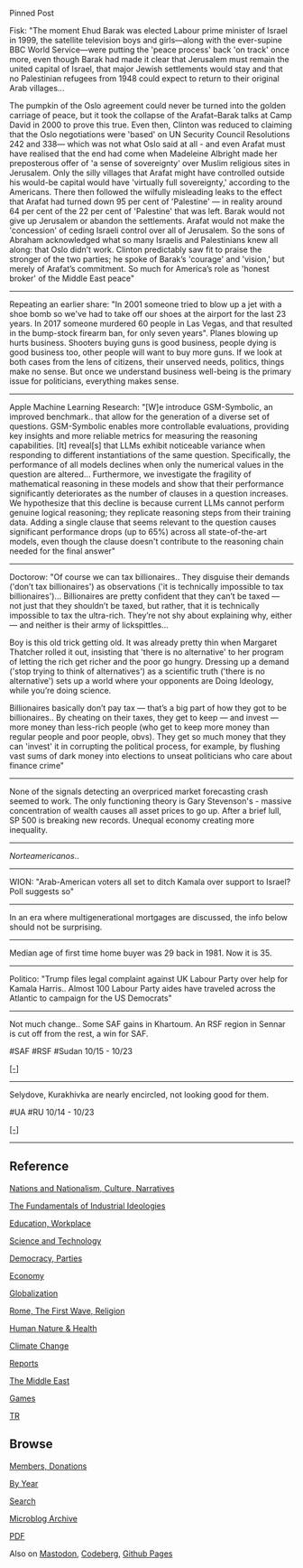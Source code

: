 
Pinned Post

Fisk: "The moment Ehud Barak was elected Labour prime minister of
Israel in 1999, the satellite television boys and girls—along with the
ever-supine BBC World Service—were putting the 'peace process' back
'on track' once more, even though Barak had made it clear that
Jerusalem must remain the united capital of Israel, that major Jewish
settlements would stay and that no Palestinian refugees from 1948
could expect to return to their original Arab villages...

The pumpkin of the Oslo agreement could never be turned into the
golden carriage of peace, but it took the collapse of the Arafat–Barak
talks at Camp David in 2000 to prove this true. Even then, Clinton was
reduced to claiming that the Oslo negotiations were 'based' on UN
Security Council Resolutions 242 and 338— which was not what Oslo said
at all - and even Arafat must have realised that the end had come when
Madeleine Albright made her preposterous offer of 'a sense of
sovereignty' over Muslim religious sites in Jerusalem. Only the silly
villages that Arafat might have controlled outside his would-be
capital would have 'virtually full sovereignty,' according to the
Americans. There then followed the wilfully misleading leaks to the
effect that Arafat had turned down 95 per cent of 'Palestine' — in
reality around 64 per cent of the 22 per cent of 'Palestine' that was
left. Barak would not give up Jerusalem or abandon the
settlements. Arafat would not make the 'concession' of ceding Israeli
control over all of Jerusalem. So the sons of Abraham acknowledged
what so many Israelis and Palestinians knew all along: that Oslo
didn’t work. Clinton predictably saw fit to praise the stronger of the
two parties; he spoke of Barak’s 'courage' and 'vision,' but merely of
Arafat’s commitment. So much for America’s role as 'honest broker' of
the Middle East peace"

---

Repeating an earlier share: "In 2001 someone tried to blow up a jet
with a shoe bomb so we've had to take off our shoes at the airport for
the last 23 years. In 2017 someone murdered 60 people in Las Vegas,
and that resulted in the bump-stock firearm ban, for only seven
years". Planes blowing up hurts business. Shooters buying guns is good
business, people dying is good business too, other people will want to
buy more guns. If we look at both cases from the lens of citizens,
their unserved needs, politics, things make no sense. But once we
understand business well-being is the primary issue for politicians,
everything makes sense.

---

Apple Machine Learning Research: "[W]e introduce GSM-Symbolic, an
improved benchmark.. that allow for the generation of a diverse set of
questions. GSM-Symbolic enables more controllable evaluations,
providing key insights and more reliable metrics for measuring the
reasoning capabilities. [It] reveal[s] that LLMs exhibit noticeable
variance when responding to different instantiations of the same
question. Specifically, the performance of all models declines when
only the numerical values in the question are altered... Furthermore,
we investigate the fragility of mathematical reasoning in these models
and show that their performance significantly deteriorates as the
number of clauses in a question increases. We hypothesize that this
decline is because current LLMs cannot perform genuine logical
reasoning; they replicate reasoning steps from their training
data. Adding a single clause that seems relevant to the question
causes significant performance drops (up to 65%) across all
state-of-the-art models, even though the clause doesn't contribute to
the reasoning chain needed for the final answer"

---

Doctorow: "Of course we can tax billionaires.. They disguise their
demands ('don’t tax billionaires') as observations ('it is technically
impossible to tax billionaires')... Billionaires are pretty confident
that they can’t be taxed — not just that they shouldn’t be taxed, but
rather, that it is technically impossible to tax the
ultra-rich. They’re not shy about explaining why, either — and neither
is their army of lickspittles...

Boy is this old trick getting old. It was already pretty thin when
Margaret Thatcher rolled it out, insisting that 'there is no
alternative' to her program of letting the rich get richer and the
poor go hungry. Dressing up a demand ('stop trying to think of
alternatives') as a scientific truth ('there is no alternative') sets
up a world where your opponents are Doing Ideology, while you’re doing
science.

Billionaires basically don’t pay tax — that’s a big part of how they
got to be billionaires.. By cheating on their taxes, they get to keep
— and invest — more money than less-rich people (who get to keep more
money than regular people and poor people, obvs). They get so much
money that they can 'invest' it in corrupting the political process,
for example, by flushing vast sums of dark money into elections to
unseat politicians who care about finance crime"

---

None of the signals detecting an overpriced market forecasting crash
seemed to work. The only functioning theory is Gary Stevenson's -
massive concentration of wealth causes all asset prices to go
up. After a brief lull, SP 500 is breaking new records. Unequal
economy creating more inequality.

---

*Norteamericanos*.. 

---

WION: "Arab-American voters all set to ditch Kamala over support to
Israel? Poll suggests so"

---

In an era where multigenerational mortgages are discussed, the info
below should not be surprising.

---

Median age of first time home buyer was 29 back in 1981. Now it is 35.

---

Politico: "Trump files legal complaint against UK Labour Party over
help for Kamala Harris..  Almost 100 Labour Party aides have traveled
across the Atlantic to campaign for the US Democrats"

---

Not much change.. Some SAF gains in Khartoum. An RSF region in Sennar
is cut off from the rest, a win for SAF.

\#SAF \#RSF \#Sudan 10/15 - 10/23

[[-]](mbl/2024/sdndata/map7-ext.html)

---

Selydove, Kurakhivka are nearly encircled, not looking good for them.

\#UA \#RU 10/14 - 10/23

[[-]](mbl/2024/ukrdata/map40-ext.html)

---

## Reference

[Nations and Nationalism, Culture, Narratives](0119/2013/02/nations-and-nationalism.html)

[The Fundamentals of Industrial Ideologies](0119/2011/04/fundamentals-of-industrial-ideologies.html)

[Education, Workplace](0119/2017/09/education-workplace.html)

[Science and Technology](0119/2018/09/science-technology.html)

[Democracy, Parties](0119/2016/11/democracy.html)

[Economy](2021/01/economy.html)

[Globalization](0119/2018/09/globalization.html)

[Rome, The First Wave, Religion](0119/2017/12/rome.html)

[Human Nature & Health](2020/07/human-nature.html)

[Climate Change](2022/01/climate.html)

[Reports](2021/01/reports.html)

[The Middle East](0119/2019/07/middleeast.html)

[Games](2024/06/games.html)

[TR](../tr/index.html)

## Browse

[Members, Donations](2022/08/members.html)

[By Year](years.html)

[Search](https://muratk5n.github.io/thirdwave/en/search.html)

[Microblog Archive](mbl/index.html)

[PDF](https://www.dropbox.com/scl/fi/8kl0sla1booo83zeb28dn/tw-all.pdf?rlkey=p9r319p8jbzak5du3dasju05y&st=28wknfsp&raw=1)

Also on 
[Mastodon](https://fosstodon.org/@muratk5n),
[Codeberg](https://muratk5n.codeberg.page/en/),
[Github Pages](https://muratk5n.github.io/thirdwave/en/)



